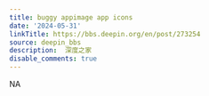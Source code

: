 ```yaml
---
title: buggy appimage app icons
date: '2024-05-31'
linkTitle: https://bbs.deepin.org/en/post/273254
source: deepin_bbs
description:  深度之家 
disable_comments: true
---
```

NA
